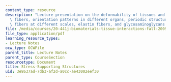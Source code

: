 ```yaml
---
content_type: resource
description: "Lecture presentation on the deformability of tissues and organs, collagen\
  \ fibers, orientation patterns in different organs, periodic structure of \r\ncrystalline\
  \ fibers at different scales, elastin fibers, and glycosaminoglycans (GAGs)."
file: /media/courses/20-441j-biomaterials-tissue-interactions-fall-2009/3e8637ad7db3af2da0ccae43002eef30_MIT20_441JF09_lec05b_iy.pdf
file_type: application/pdf
learning_resource_types:
- Lecture Notes
ocw_type: OCWFile
parent_title: Lecture Notes
parent_type: CourseSection
resourcetype: Document
title: Stress-Supporting Structures
uid: 3e8637ad-7db3-af2d-a0cc-ae43002eef30
---
```

